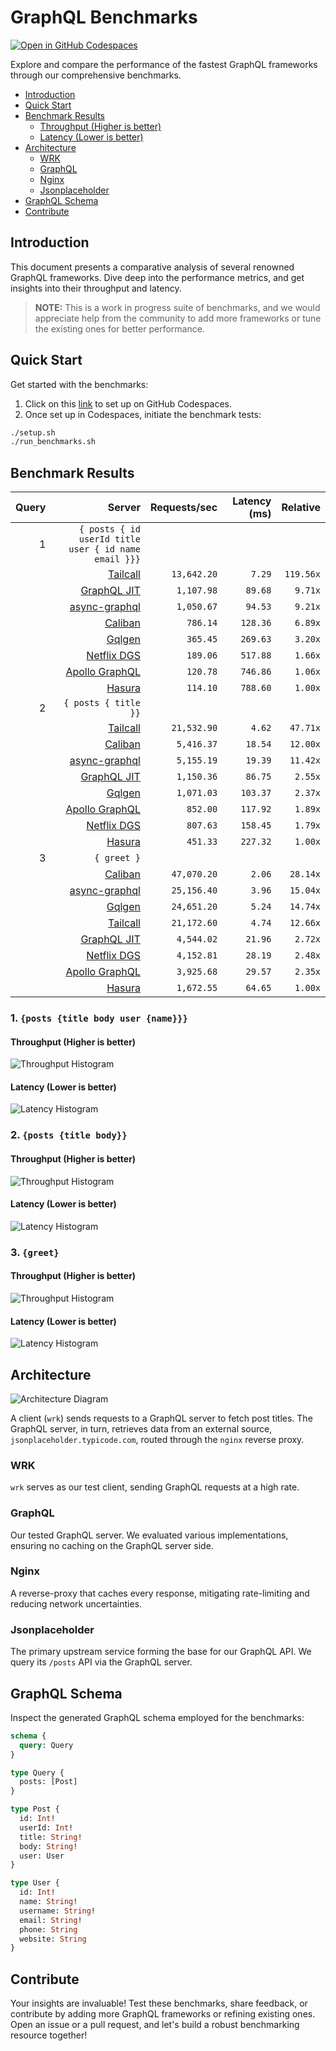 # GraphQL Benchmarks <!-- omit from toc -->

[![Open in GitHub Codespaces](https://github.com/codespaces/badge.svg)](https://codespaces.new/tailcallhq/graphql-benchmarks)

Explore and compare the performance of the fastest GraphQL frameworks through our comprehensive benchmarks.

- [Introduction](#introduction)
- [Quick Start](#quick-start)
- [Benchmark Results](#benchmark-results)
  - [Throughput (Higher is better)](#throughput-higher-is-better)
  - [Latency (Lower is better)](#latency-lower-is-better)
- [Architecture](#architecture)
  - [WRK](#wrk)
  - [GraphQL](#graphql)
  - [Nginx](#nginx)
  - [Jsonplaceholder](#jsonplaceholder)
- [GraphQL Schema](#graphql-schema)
- [Contribute](#contribute)

[Tailcall]: https://github.com/tailcallhq/tailcall
[Gqlgen]: https://github.com/99designs/gqlgen
[Apollo GraphQL]: https://github.com/apollographql/apollo-server
[Netflix DGS]: https://github.com/netflix/dgs-framework
[Caliban]: https://github.com/ghostdogpr/caliban
[async-graphql]: https://github.com/async-graphql/async-graphql
[Hasura]: https://github.com/hasura/graphql-engine
[GraphQL JIT]: https://github.com/zalando-incubator/graphql-jit

## Introduction

This document presents a comparative analysis of several renowned GraphQL frameworks. Dive deep into the performance metrics, and get insights into their throughput and latency.

> **NOTE:** This is a work in progress suite of benchmarks, and we would appreciate help from the community to add more frameworks or tune the existing ones for better performance.

## Quick Start

Get started with the benchmarks:

1. Click on this [link](https://codespaces.new/tailcallhq/graphql-benchmarks) to set up on GitHub Codespaces.
2. Once set up in Codespaces, initiate the benchmark tests:

```bash
./setup.sh
./run_benchmarks.sh
```

## Benchmark Results

<!-- PERFORMANCE_RESULTS_START -->

| Query | Server | Requests/sec | Latency (ms) | Relative |
|-------:|--------:|--------------:|--------------:|---------:|
| 1 | `{ posts { id userId title user { id name email }}}` |
|| [Tailcall] | `13,642.20` | `7.29` | `119.56x` |
|| [GraphQL JIT] | `1,107.98` | `89.68` | `9.71x` |
|| [async-graphql] | `1,050.67` | `94.53` | `9.21x` |
|| [Caliban] | `786.14` | `128.36` | `6.89x` |
|| [Gqlgen] | `365.45` | `269.63` | `3.20x` |
|| [Netflix DGS] | `189.06` | `517.88` | `1.66x` |
|| [Apollo GraphQL] | `120.78` | `746.86` | `1.06x` |
|| [Hasura] | `114.10` | `788.60` | `1.00x` |
| 2 | `{ posts { title }}` |
|| [Tailcall] | `21,532.90` | `4.62` | `47.71x` |
|| [Caliban] | `5,416.37` | `18.54` | `12.00x` |
|| [async-graphql] | `5,155.19` | `19.39` | `11.42x` |
|| [GraphQL JIT] | `1,150.36` | `86.75` | `2.55x` |
|| [Gqlgen] | `1,071.03` | `103.37` | `2.37x` |
|| [Apollo GraphQL] | `852.00` | `117.92` | `1.89x` |
|| [Netflix DGS] | `807.63` | `158.45` | `1.79x` |
|| [Hasura] | `451.33` | `227.32` | `1.00x` |
| 3 | `{ greet }` |
|| [Caliban] | `47,070.20` | `2.06` | `28.14x` |
|| [async-graphql] | `25,156.40` | `3.96` | `15.04x` |
|| [Gqlgen] | `24,651.20` | `5.24` | `14.74x` |
|| [Tailcall] | `21,172.60` | `4.74` | `12.66x` |
|| [GraphQL JIT] | `4,544.02` | `21.96` | `2.72x` |
|| [Netflix DGS] | `4,152.81` | `28.19` | `2.48x` |
|| [Apollo GraphQL] | `3,925.68` | `29.57` | `2.35x` |
|| [Hasura] | `1,672.55` | `64.65` | `1.00x` |

<!-- PERFORMANCE_RESULTS_END -->



### 1. `{posts {title body user {name}}}`
#### Throughput (Higher is better)

![Throughput Histogram](assets/req_sec_histogram1.png)

#### Latency (Lower is better)

![Latency Histogram](assets/latency_histogram1.png)

### 2. `{posts {title body}}`
#### Throughput (Higher is better)

![Throughput Histogram](assets/req_sec_histogram2.png)

#### Latency (Lower is better)

![Latency Histogram](assets/latency_histogram2.png)

### 3. `{greet}`
#### Throughput (Higher is better)

![Throughput Histogram](assets/req_sec_histogram3.png)

#### Latency (Lower is better)

![Latency Histogram](assets/latency_histogram3.png)

## Architecture

![Architecture Diagram](assets/architecture.png)

A client (`wrk`) sends requests to a GraphQL server to fetch post titles. The GraphQL server, in turn, retrieves data from an external source, `jsonplaceholder.typicode.com`, routed through the `nginx` reverse proxy.

### WRK

`wrk` serves as our test client, sending GraphQL requests at a high rate.

### GraphQL

Our tested GraphQL server. We evaluated various implementations, ensuring no caching on the GraphQL server side.

### Nginx

A reverse-proxy that caches every response, mitigating rate-limiting and reducing network uncertainties.

### Jsonplaceholder

The primary upstream service forming the base for our GraphQL API. We query its `/posts` API via the GraphQL server.

## GraphQL Schema

Inspect the generated GraphQL schema employed for the benchmarks:

```graphql
schema {
  query: Query
}

type Query {
  posts: [Post]
}

type Post {
  id: Int!
  userId: Int!
  title: String!
  body: String!
  user: User
}

type User {
  id: Int!
  name: String!
  username: String!
  email: String!
  phone: String
  website: String
}
```

## Contribute

Your insights are invaluable! Test these benchmarks, share feedback, or contribute by adding more GraphQL frameworks or refining existing ones. Open an issue or a pull request, and let's build a robust benchmarking resource together!
